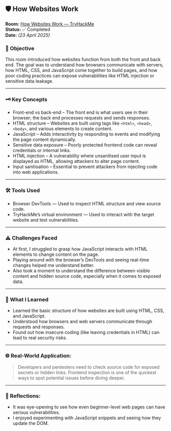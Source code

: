 ## 🛡️ How Websites Work

**Room:** [How Websites Work — TryHackMe](https://tryhackme.com/room/howwebsiteswork)  
**Status:** ✅ Completed  
**Date:** *(23 April 2025)*

### 🎯 Objective
This room introduced how websites function from both the front and back end. The goal was to understand how browsers communicate with servers, how HTML, CSS, and JavaScript come together to build pages, and how poor coding practices can expose vulnerabilities like HTML injection or sensitive data leakage.

---

### 🗝️ Key Concepts  
- Front-end vs back-end – The front end is what users see in their browser; the back end processes requests and sends responses.  
- HTML structure – Websites are built using tags like `<html>`, `<head>`, `<body>`, and various elements to create content.  
- JavaScript – Adds interactivity by responding to events and modifying the page content dynamically.  
- Sensitive data exposure – Poorly protected frontend code can reveal credentials or internal links.  
- HTML injection – A vulnerability where unsanitised user input is displayed as HTML, allowing attackers to alter page content.  
- Input sanitisation – Essential to prevent attackers from injecting code into web applications.  

---

### 🛠️ Tools Used
- Browser DevTools — Used to inspect HTML structure and view source code.
- TryHackMe’s virtual environment — Used to interact with the target website and test vulnerabilities.

---

### ⚠️ Challenges Faced
- At first, I struggled to grasp how JavaScript interacts with HTML elements to change content on the page.  
- Playing around with the browser’s DevTools and seeing real-time changes helped me understand better.  
- Also took a moment to understand the difference between visible content and hidden source code, especially when it comes to exposed data.

---

### 🧠 What I Learned
- Learned the basic structure of how websites are built using HTML, CSS, and JavaScript.  
- Understood how browsers and web servers communicate through requests and responses.  
- Found out how insecure coding (like leaving credentials in HTML) can lead to real security risks.

---

### 🌐 Real-World Application:
> Developers and pentesters need to check source code for exposed secrets or hidden links. Frontend inspection is one of the quickest ways to spot potential issues before diving deeper.

---

### 💭 Reflections:
- It was eye-opening to see how even beginner-level web pages can have serious vulnerabilities.  
- I enjoyed experimenting with JavaScript snippets and seeing how they update the DOM.  

